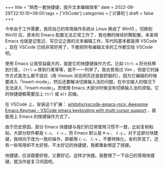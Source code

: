 +++
title = "熟悉一套快捷键，提升文本编辑效率"
date = 2022-08-29T22:10:10+08:00
tags = ['VSCode']
categories = ['计算机']
draft = false
+++

今年由于工作需要，我将自己的常用操作系统从 Linux 换成了 Win10 。切换到 Win10 后，原本的 Emacs 配置无法正常工作了，我也懒的继续折腾配置，本来用 Emacs 也就是记笔记、写日记之类的文本编辑工作，写代码基本都是用 VSCode 。现在 VSCode 已经非常好用了，干脆把所有编辑文本的工作都交给 VSCode 吧。

<!--more-->

使用 Emacs 让我受益最大的，就是它的快捷键操作方式。比如 `Ctrl-a` 将光标移到行首， `Ctrl-e` 移到行尾等等，就不一一列举了。我也曾用过 Vim ，但是它的操作方式我怎么都不适应（用 Vimium 浏览网页还是挺舒服的），因为它编辑的时候要进入「Insert-mode」，然后还要解决切换输入法的问题，在中文输入的情况下无法进入「Insert-mode」。而使用 Emacs 大部分时候没有切换输入法的烦恼，它的快捷键都需要加上 `Ctrl` 或 `Alt` 前缀。

在 VSCode 上，安装这个扩展： [whitphx/vscode-emacs-mcx: Awesome Emacs Keymap - VSCode emacs keybinding with multi cursor support](https://github.com/whitphx/vscode-emacs-mcx) ，就能用上 Emacs 的按键操作方式了。

由于历史原因，部分 Emacs 快捷键与我们的日常使用习惯不一致，比如复制粘贴，大部分软件都是 `C-c`、 `C-v` ，而 Emacs 默认是 `M-w` 、 `C-y` 。对于这部分快捷键，我倾向于改为一致的操作，即都用 `C-c`、 `C-v` ，不要特殊化，省的弄混了。还有一些常用却不太好按、不太好记的快捷键，我都重新绑定了按键。

快捷键，应该既要好按，又要好记，这样才快捷。我整理了一下自己的常用快捷键，就当作是复习巩固吧。


